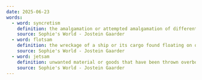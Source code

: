 ```yaml
---
date: 2025-06-23
words:
  - word: syncretism
    definition: the amalgamation or attempted amalgamation of different religions, cultures, or schools of thought.
    source: Sophie's World - Jostein Gaarder
  - word: flotsam
    definition: the wreckage of a ship or its cargo found floating on or washed up by the sea.
    source: Sophie's World - Jostein Gaarder
  - word: jetsam
    definition: unwanted material or goods that have been thrown overboard from a ship and washed ashore.
    source: Sophie's World - Jostein Gaarder
---
```

